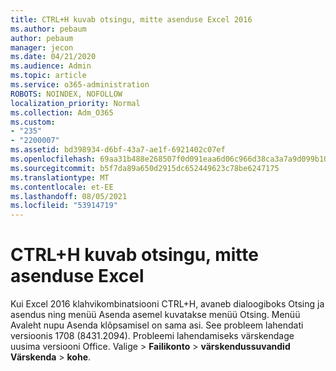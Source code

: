 ```yaml
---
title: CTRL+H kuvab otsingu, mitte asenduse Excel 2016
ms.author: pebaum
author: pebaum
manager: jecon
ms.date: 04/21/2020
ms.audience: Admin
ms.topic: article
ms.service: o365-administration
ROBOTS: NOINDEX, NOFOLLOW
localization_priority: Normal
ms.collection: Adm_O365
ms.custom:
- "235"
- "2200007"
ms.assetid: bd398934-d6bf-43a7-ae1f-6921402c07ef
ms.openlocfilehash: 69aa31b488e268507f0d091eaa6d06c966d38ca3a7a9d099b10886e1954b956b
ms.sourcegitcommit: b5f7da89a650d2915dc652449623c78be6247175
ms.translationtype: MT
ms.contentlocale: et-EE
ms.lasthandoff: 08/05/2021
ms.locfileid: "53914719"
---
```

# <a name="ctrlh-shows-find-not-replace-in-excel"></a>CTRL+H kuvab otsingu, mitte asenduse Excel

Kui Excel 2016 klahvikombinatsiooni CTRL+H, avaneb dialoogiboks Otsing ja asendus ning menüü Asenda asemel kuvatakse menüü Otsing. Menüü Avaleht nupu Asenda klõpsamisel on sama asi. See probleem lahendati versioonis 1708 (8431.2094). Probleemi lahendamiseks värskendage uusima versiooni Office. Valige  \> **Failikonto** \> **värskendussuvandid Värskenda** \> **kohe**.
  